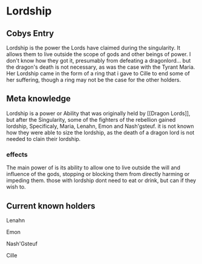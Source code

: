 # Lordship
## Cobys Entry
Lordship is the power the Lords have claimed during the singularity. It allows them to live outside the scope of gods and other beings of power. 
I don't know how they got it, presumably from defeating a dragonlord... but the dragon's death is not necessary, as was the case with the Tyrant Maria. 
Her Lordship came in the form of a ring that i gave to Cille to end some of her suffering, though a ring may not be the case for the other holders. 

## Meta knowledge
Lordship is a power or Ability that was originally held by [[Dragon Lords]], but after the Singularity, some of the fighters of the rebellion gained lordship, Specificaly, Maria, Lenahn, Emon and Nash'gsteuf. it is not known how they were able to size the lordship, as the death of a dragon lord is not needed to clain their lordship.


### effects
The main power of is its ability to allow one to live outside the will and influence of the gods, stopping or blocking them from directly harming or impeding them. 
those with lordship dont need to eat or drink, but can if they wish to. 

## Current known holders
Lenahn

Emon

Nash'Gsteuf

Cille
